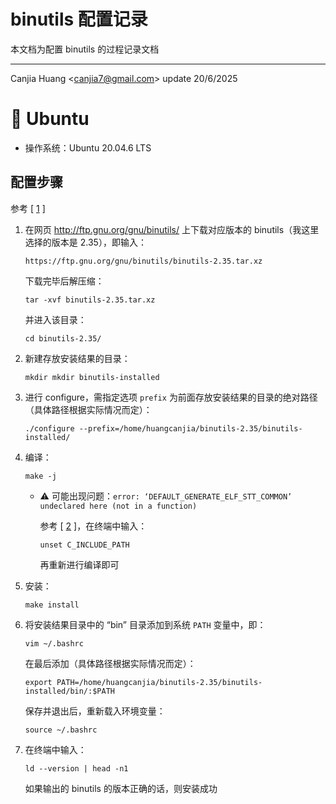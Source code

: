 # binutils 配置记录

本文档为配置 binutils 的过程记录文档

---

Canjia Huang <<canjia7@gmail.com>> update 20/6/2025

# :penguin: Ubuntu

- 操作系统：Ubuntu 20.04.6 LTS

## 配置步骤

参考 [ [1] ]

1. 在网页 http://ftp.gnu.org/gnu/binutils/ 上下载对应版本的 binutils（我这里选择的版本是 2.35），即输入：
    ```
    https://ftp.gnu.org/gnu/binutils/binutils-2.35.tar.xz
    ```

    下载完毕后解压缩：
    ```
    tar -xvf binutils-2.35.tar.xz
    ```

    并进入该目录：
    ```
    cd binutils-2.35/
    ```

2. 新建存放安装结果的目录：
    ```
    mkdir mkdir binutils-installed
    ```

3. 进行 configure，需指定选项 `prefix` 为前面存放安装结果的目录的绝对路径（具体路径根据实际情况而定）：
    ```
    ./configure --prefix=/home/huangcanjia/binutils-2.35/binutils-installed/
    ```

4. 编译：
    ```
    make -j
    ```

   - :warning: 可能出现问题：`error: ‘DEFAULT_GENERATE_ELF_STT_COMMON’ undeclared here (not in a function)`

       参考 [ [2] ]，在终端中输入：

       ```
       unset C_INCLUDE_PATH
       ```

       再重新进行编译即可

5. 安装：
    ```
    make install
    ```

6. 将安装结果目录中的 “bin” 目录添加到系统 `PATH` 变量中，即：
    ```
    vim ~/.bashrc
    ```

    在最后添加（具体路径根据实际情况而定）：
    ```
    export PATH=/home/huangcanjia/binutils-2.35/binutils-installed/bin/:$PATH
    ```

    保存并退出后，重新载入环境变量：
    ```
    source ~/.bashrc
    ```

7. 在终端中输入：

    ```
    ld --version | head -n1
    ```

    如果输出的 binutils 的版本正确的话，则安装成功

[1]: https://blog.csdn.net/u010835747/article/details/109612586
[2]: https://blog.csdn.net/goodnameused/article/details/138216579